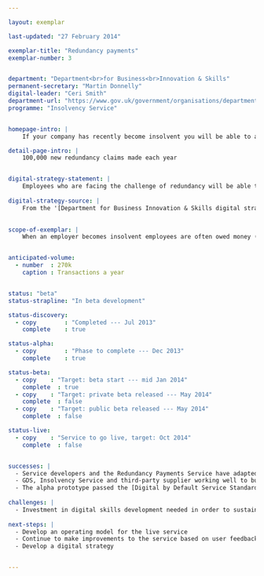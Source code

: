 ```yaml
---

layout: exemplar

last-updated: "27 February 2014"

exemplar-title: "Redundancy payments"
exemplar-number: 3


department: "Department<br>for Business<br>Innovation & Skills"
permanent-secretary: "Martin Donnelly"
digital-leader: "Ceri Smith"
department-url: "https://www.gov.uk/government/organisations/department-for-business-innovation-skills"
programme: "Insolvency Service"


homepage-intro: |
    If your company has recently become insolvent you will be able to apply for redundancy payment online

detail-page-intro: |
    100,000 new redundancy claims made each year


digital-strategy-statement: |
    Employees who are facing the challenge of redundancy will be able to apply for and access financial support from Government in a more immediate and easy to navigate manner than current channels allow, as will the insolvency practitioners administering cases.
    
digital-strategy-source: |
    From the '[Department for Business Innovation & Skills digital strategy](http://discuss.bis.gov.uk/digitalstrategy/page/7/)' --- December 2012
    

scope-of-exemplar: |
    When an employer becomes insolvent employees are often owed money (especially for redundancy pay). The Redundancy Payments Service processes claims for statutory redundancy payments, which are paid from the National Insurance Fund (NIF). The current claim process is largely paper based, which leads to unnecessary cost and increased potential for errors and delays. The scope of the exemplar is to create a digital claim process that will reduce the handling of paper, identify potential problems within claims so that they may be resolved more quickly, and increase confidence and trust in the system for both claimants and insolvency practitioners.


anticipated-volume:
  - number  : 270k
    caption : Transactions a year


status: "beta"
status-strapline: "In beta development"

status-discovery:
  - copy        : "Completed --- Jul 2013"
    complete    : true

status-alpha:
  - copy        : "Phase to complete --- Dec 2013"
    complete    : true

status-beta:
  - copy    : "Target: beta start --- mid Jan 2014"
    complete  : true
  - copy    : "Target: private beta released --- May 2014"
    complete  : false
  - copy    : "Target: public beta released --- May 2014"
    complete  : false

status-live:
  - copy    : "Service to go live, target: Oct 2014"
    complete  : false


successes: |
  - Service developers and the Redundancy Payments Service have adapted well to [agile development](https://www.gov.uk/service-manual/agile)
  - GDS, Insolvency Service and third-party supplier working well to build the service
  - The alpha prototype passed the [Digital by Default Service Standard](https://www.gov.uk/service-manual/digital-by-default) assessment
  
challenges: |
  - Investment in digital skills development needed in order to sustain the service
 
next-steps: |
  - Develop an operating model for the live service
  - Continue to make improvements to the service based on user feedback 
  - Develop a digital strategy 


---
```




